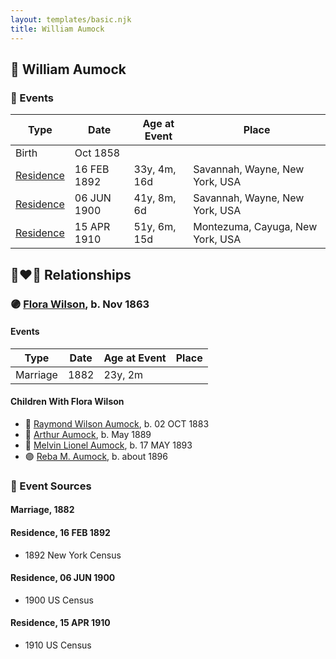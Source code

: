 ```yaml
---
layout: templates/basic.njk
title: William Aumock
---
```

## 🔵 William Aumock

### 📆 Events

Type | Date | Age at Event | Place
------ | ------ | ------ | ------
Birth | Oct 1858 |  |
[Residence](#event-event-0) | 16 FEB 1892 | 33y, 4m, 16d | Savannah, Wayne, New York, USA
[Residence](#event-event-1) | 06 JUN 1900 | 41y, 8m, 6d | Savannah, Wayne, New York, USA
[Residence](#event-event-2) | 15 APR 1910 | 51y, 6m, 15d | Montezuma, Cayuga, New York, USA

## 👩‍❤️‍👨 Relationships

### 🟣 [Flora Wilson](/people/2/2426620), b. Nov 1863

#### Events

Type | Date | Age at Event | Place
------ | ------ | ------ | ------
Marriage | 1882 | 23y, 2m |
#### Children With Flora Wilson
* 🔵 [Raymond Wilson Aumock](/people/1/17962037), b. 02 OCT 1883
* 🔵 [Arthur Aumock](/people/2/29296932), b. May 1889
* 🔵 [Melvin Lionel Aumock](/people/5/52466857), b. 17 MAY 1893
* 🟣 [Reba M. Aumock](/people/2/20205610), b. about 1896
### 📰 Event Sources

#### <a id="event-family-0-event-0"></a> Marriage, 1882

#### <a id="event-event-0"></a> Residence, 16 FEB 1892
* 1892 New York Census

#### <a id="event-event-1"></a> Residence, 06 JUN 1900
* 1900 US Census

#### <a id="event-event-2"></a> Residence, 15 APR 1910
* 1910 US Census